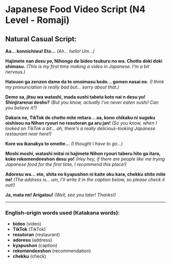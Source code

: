 # Japanese Food Video Script (N4 Level - Romaji)

## Natural Casual Script:

**Aa... konnichiwa! Eto...** _(Ah... hello! Um...)_

**Hajimete nan desu yo, Nihongo de bideo tsukuru no wa. Chotto doki doki
shimasu.** _(This is my first time making a video in Japanese. I'm a bit
nervous.)_

**Hatsuon ga zenzen dame da to omoimasu kedo... gomen nasai ne.** _(I think my
pronunciation is really bad but... sorry about that.)_

**Demo sa, jitsu wa watashi, mada sushi tabeta koto nai n desu yo! Shinjirarenai
desho?** _(But you know, actually I've never eaten sushi! Can you believe it?)_

**Dakara ne, TikTok de chotto mite mitara... aa, kono chikaku ni sugoku oishisou
na Nihon ryouri no resutoran ga aru jan!** _(So you know, when I looked on
TikTok a bit... ah, there's a really delicious-looking Japanese restaurant near
here!)_

**Kore wa ikanakya to omotte...** _(I thought I have to go...)_

**Moshi moshi, watashi mitai ni hajimete Nihon ryouri taberu hito ga itara, koko
rekomendeeshon desu yo!** _(Hey hey, if there are people like me trying Japanese
food for the first time, I recommend this place!)_

**Adoresu wa... eto, shita no kyapushon ni kaite oku kara, chekku shite mite
ne!** _(The address is... um, I'll write it in the caption below, so please
check it out!)_

**Ja, mata ne! Arigatou!** _(Well, see you later! Thanks!)_

---

### English-origin words used (Katakana words):

- **bideo** (video)
- **TikTok** (TikTok)
- **resutoran** (restaurant)
- **adoresu** (address)
- **kyapushon** (caption)
- **rekomendeeshon** (recommendation)
- **chekku** (check)
